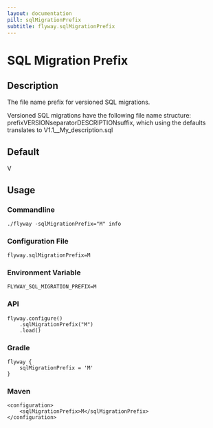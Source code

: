 ```yaml
---
layout: documentation
pill: sqlMigrationPrefix
subtitle: flyway.sqlMigrationPrefix
---
```


# SQL Migration Prefix

## Description
The file name prefix for versioned SQL migrations.

Versioned SQL migrations have the following file name structure: prefixVERSIONseparatorDESCRIPTIONsuffix, which using the defaults translates to V1.1__My_description.sql

## Default
V

## Usage

### Commandline
```
./flyway -sqlMigrationPrefix="M" info
```

### Configuration File
```
flyway.sqlMigrationPrefix=M
```

### Environment Variable
```
FLYWAY_SQL_MIGRATION_PREFIX=M
```

### API
```
flyway.configure()
    .sqlMigrationPrefix("M")
    .load()
```

### Gradle
```
flyway {
    sqlMigrationPrefix = 'M'
}
```

### Maven
```
<configuration>
    <sqlMigrationPrefix>M</sqlMigrationPrefix>
</configuration>
```